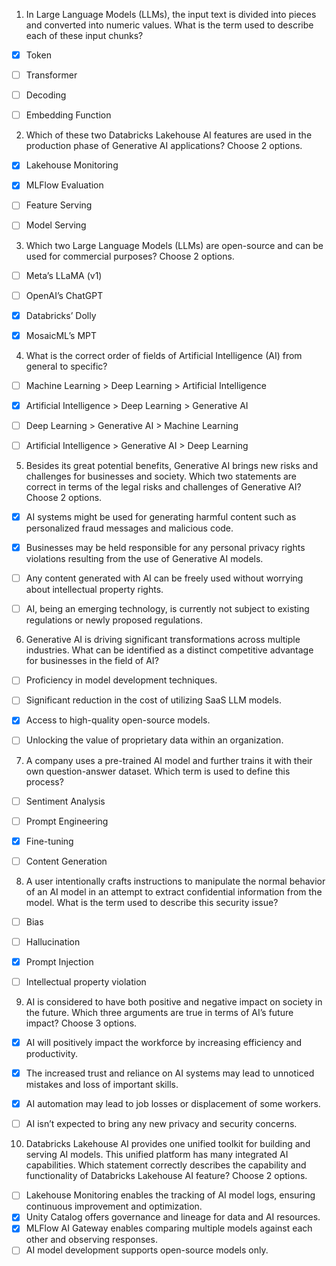 

1) In Large Language Models (LLMs), the input text is divided into pieces and converted into numeric values. What is the term used to describe each of these input chunks?

- [X] Token
- [ ] Transformer
- [ ] Decoding
- [ ] Embedding Function


2) Which of these two Databricks Lakehouse AI features are used in the production phase of Generative AI applications? Choose 2 options.

- [X] Lakehouse Monitoring
- [X] MLFlow Evaluation
- [ ] Feature Serving
- [ ] Model Serving


3) Which two Large Language Models (LLMs) are open-source and can be used for commercial purposes? Choose 2 options.

- [ ] Meta’s LLaMA (v1)
- [ ] OpenAI’s ChatGPT
- [X] Databricks’ Dolly
- [X] MosaicML’s MPT


4) What is the correct order of fields of Artificial Intelligence (AI) from general to specific?

- [ ] Machine Learning > Deep Learning > Artificial Intelligence
- [X] Artificial Intelligence > Deep Learning > Generative AI
- [ ] Deep Learning > Generative AI > Machine Learning
- [ ] Artificial Intelligence > Generative AI > Deep Learning


5) Besides its great potential benefits, Generative AI brings new risks and challenges for businesses and society. Which two statements are correct in terms of the legal risks and challenges of Generative AI? Choose 2 options.

- [X] AI systems might be used for generating harmful content such as personalized fraud messages and malicious code.
- [X] Businesses may be held responsible for any personal privacy rights violations resulting from the use of Generative AI models.
- [ ] Any content generated with AI can be freely used without worrying about intellectual property rights.
- [ ] AI, being an emerging technology, is currently not subject to existing regulations or newly proposed regulations.


6) Generative AI is driving significant transformations across multiple industries. What can be identified as a distinct competitive advantage for businesses in the field of AI?

- [ ] Proficiency in model development techniques.
- [ ] Significant reduction in the cost of utilizing SaaS LLM models.
- [X] Access to high-quality open-source models.
- [ ] Unlocking the value of proprietary data within an organization.


7) A company uses a pre-trained AI model and further trains it with their own question-answer dataset. Which term is used to define this process?

- [ ] Sentiment Analysis
- [ ] Prompt Engineering
- [X] Fine-tuning
- [ ] Content Generation


8) A user intentionally crafts instructions to manipulate the normal behavior of an AI model in an attempt to extract confidential information from the model. What is the term used to describe this security issue?

- [ ] Bias
- [ ] Hallucination
- [X] Prompt Injection
- [ ] Intellectual property violation


9) AI is considered to have both positive and negative impact on society in the future. Which three arguments are true in terms of AI’s future impact? Choose 3 options.

- [X] AI will positively impact the workforce by increasing efficiency and productivity.
- [X] The increased trust and reliance on AI systems may lead to unnoticed mistakes and loss of important skills.
- [X] AI automation may lead to job losses or displacement of some workers.
- [ ] AI isn’t expected to bring any new privacy and security concerns.


10) Databricks Lakehouse AI provides one unified toolkit for building and serving AI models. This unified platform has many integrated AI capabilities. Which statement correctly describes the capability and functionality of Databricks Lakehouse AI feature? Choose 2 options.

- [ ] Lakehouse Monitoring enables the tracking of AI model logs, ensuring continuous improvement and optimization.
- [X] Unity Catalog offers governance and lineage for data and AI resources.
- [X] MLFlow AI Gateway enables comparing multiple models against each other and observing responses.
- [ ] AI model development supports open-source models only.